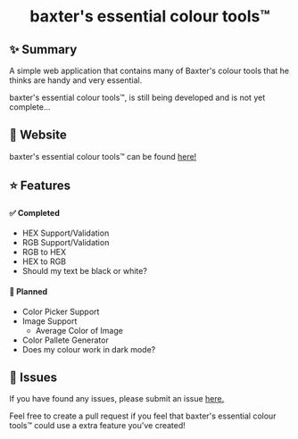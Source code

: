 <h1 align="center">baxter's essential colour tools™</h1>

## ✨ Summary
A simple web application that contains many of Baxter's colour tools that he thinks are handy and very essential.

baxter's essential colour tools™, is still being developed and is not yet complete...

## 🚀 Website

baxter's essential colour tools™ can be found [here!](https://baxttter.github.io/baxtersessentialcolourtools/ "baxter's essential colour tools™")

## ⭐️ Features

#### ✅ Completed

+ HEX Support/Validation
+ RGB Support/Validation
+ RGB to HEX
+ HEX to RGB
+ Should my text be black or white?

#### 📝 Planned

+ Color Picker Support
+ Image Support
  + Average Color of Image
+ Color Pallete Generator
+ Does my colour work in dark mode?

## 🚨 Issues

If you have found any issues, please submit an issue [here.](https://github.com/baxttter/baxtersessentialcolourtools/issues "Submit a issue")

Feel free to create a pull request if you feel that baxter's essential colour tools™ could use a extra feature you've created!
